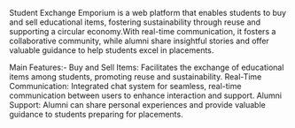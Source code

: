 Student Exchange Emporium is a web platform that enables students to buy and sell educational items, fostering sustainability through reuse and supporting a circular economy.With real-time communication, it fosters a collaborative community, while alumni share insightful stories and offer valuable guidance to help students excel in placements.

Main Features:- 
Buy and Sell Items: Facilitates the exchange of educational items among students, promoting reuse and sustainability.
Real-Time Communication: Integrated chat system for seamless, real-time communication between users to enhance interaction and support.
Alumni Support: Alumni can share personal experiences and provide valuable guidance to students preparing for placements.
